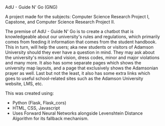 AdU - Guide N' Go (GNG)

A project made for the subjects: Computer Science Research Project I, Capstone, and Computer Science Research Project II.

 The premise of AdU - Guide N' Go is to create a chatbot that is knowledgeable about our university's rules and regulations, which primarily comes from feeding it information that comes from the student handbook. This in turn, will help the users; aka new students or visitors of Adamson University should they ever have a question in mind. They may ask about the university's mission and vision, dress codes, minor and major violations and many more. It also has some separate pages which shows the university map layouts, and a page that exclusively shows the Adamsonian prayer as well. Last but not the least, it also has some extra links which goes to useful school-related sites such as the Adamson University website, LMS, etc.

This was created using:
- Python (Flask, Flask_cors)
- HTML, CSS, Javascript
- Uses Forward Neural Networks alongside Levenshtein Distance Algorithm for its fallback mechanism.
 
